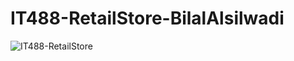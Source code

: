 # IT488-RetailStore-BilalAlsilwadi

![IT488-RetailStore](https://github.com/balsilwadi/IT488-RetailStore-BilalAlsilwadi/assets/98626918/7369ad6e-9c47-47b8-b259-335b4b965201)
